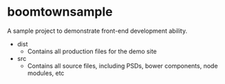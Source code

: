 # boomtownsample

A sample project to demonstrate front-end development ability.

* dist
  - Contains all production files for the demo site
* src
  - Contains all source files, including PSDs, bower components, node modules, etc
